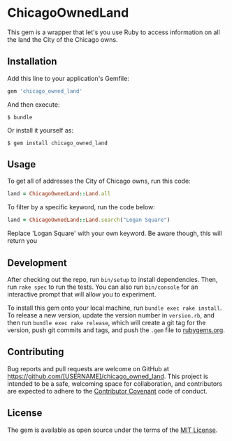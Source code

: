 # ChicagoOwnedLand

This gem is a wrapper that let's you use Ruby to access information on all the land the City of the Chicago owns.

## Installation

Add this line to your application's Gemfile:

```ruby
gem 'chicago_owned_land'
```

And then execute:

    $ bundle

Or install it yourself as:

    $ gem install chicago_owned_land

## Usage

To get all of addresses the City of Chicago owns, run this code:

```ruby
land = ChicagoOwnedLand::Land.all
```

To filter by a specific keyword, run the code below:

```ruby
land = ChicagoOwnedLand::Land.search("Logan Square")
```

Replace 'Logan Square' with your own keyword. Be aware though, this will return you 

## Development

After checking out the repo, run `bin/setup` to install dependencies. Then, run `rake spec` to run the tests. You can also run `bin/console` for an interactive prompt that will allow you to experiment.

To install this gem onto your local machine, run `bundle exec rake install`. To release a new version, update the version number in `version.rb`, and then run `bundle exec rake release`, which will create a git tag for the version, push git commits and tags, and push the `.gem` file to [rubygems.org](https://rubygems.org).

## Contributing

Bug reports and pull requests are welcome on GitHub at https://github.com/[USERNAME]/chicago_owned_land. This project is intended to be a safe, welcoming space for collaboration, and contributors are expected to adhere to the [Contributor Covenant](http://contributor-covenant.org) code of conduct.


## License

The gem is available as open source under the terms of the [MIT License](http://opensource.org/licenses/MIT).

